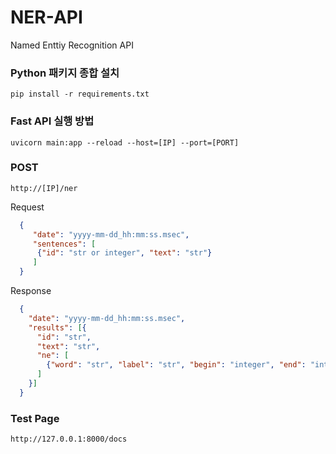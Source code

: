 # NER-API
Named Enttiy Recognition API

### Python 패키지 종합 설치

```
pip install -r requirements.txt
```

### Fast API 실행 방법

```
uvicorn main:app --reload --host=[IP] --port=[PORT]
```

### POST

```
http://[IP]/ner
```

Request
```json
  {
     "date": "yyyy-mm-dd_hh:mm:ss.msec",
     "sentences": [
      {"id": "str or integer", "text": "str"}
     ]
  }
```
Response
```json
  {
    "date": "yyyy-mm-dd_hh:mm:ss.msec",
    "results": [{
      "id": "str", 
      "text": "str",
      "ne": [
        {"word": "str", "label": "str", "begin": "integer", "end": "integer"}
      ]
    }]
  }
```

### Test Page

```
http://127.0.0.1:8000/docs
```
